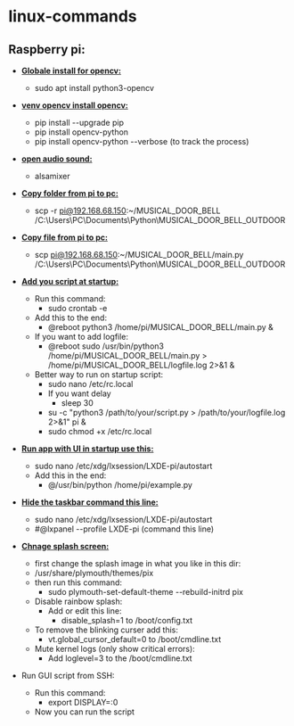 # linux-commands
## Raspberry pi: 

 - **<ins>Globale install for opencv:</ins>**
	- sudo apt install python3-opencv

- **<ins>venv opencv install opencv:</ins>**
	- pip install --upgrade pip
	- pip install opencv-python
	- pip install opencv-python --verbose (to track the process)
	
- **<ins>open audio sound:</ins>**
	- alsamixer

- **<ins>Copy folder from pi to pc:</ins>**
	- scp -r pi@192.168.68.150:~/MUSICAL_DOOR_BELL /C:\Users\PC\Documents\Python\MUSICAL_DOOR_BELL_OUTDOOR 

- **<ins>Copy file from pi to pc:</ins>**
	- scp pi@192.168.68.150:~/MUSICAL_DOOR_BELL/main.py /C:\Users\PC\Documents\Python\MUSICAL_DOOR_BELL_OUTDOOR

- **<ins>Add you script at startup:</ins>**
	- Run this command:
		- sudo crontab -e
	- Add this to the end:
		- @reboot python3 /home/pi/MUSICAL_DOOR_BELL/main.py &
	- If you want to add logfile:
		- @reboot sudo /usr/bin/python3 /home/pi/MUSICAL_DOOR_BELL/main.py > /home/pi/MUSICAL_DOOR_BELL/logfile.log 2>&1 &
	- Better way to run on startup script:
		- sudo nano /etc/rc.local
		- If you want delay
			- sleep 30
		- su -c "python3 /path/to/your/script.py > /path/to/your/logfile.log 2>&1" pi &
		- sudo chmod +x /etc/rc.local

- **<ins>Run app with UI in startup use this:</ins>**
	- sudo nano /etc/xdg/lxsession/LXDE-pi/autostart
	- Add this in the end:
		-  @/usr/bin/python /home/pi/example.py

- **<ins>Hide the taskbar command this line:</ins>** 
	-  sudo nano /etc/xdg/lxsession/LXDE-pi/autostart
	-  #@lxpanel --profile LXDE-pi  (command this line)

- **<ins>Chnage splash screen:</ins>**
	-  first change the splash image in what you like in this dir:
	-  /usr/share/plymouth/themes/pix
	-  then run this command:
		-  sudo plymouth-set-default-theme --rebuild-initrd pix
	- Disable rainbow splash:
		- Add or edit this line:
			-  disable_splash=1 to /boot/config.txt
	- To remove the blinking curser add this:
		- vt.global_cursor_default=0 to /boot/cmdline.txt
	- Mute kernel logs (only show critical errors): 
		- Add loglevel=3 to the /boot/cmdline.txt
- Run GUI script from SSH:
	- Run this command:
		- export DISPLAY=:0
	- Now you can run the script